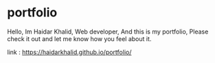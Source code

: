 # portfolio
Hello, Im Haidar Khalid, Web developer, And this is my portfolio, Please check it out and let me know how you feel about it.

link : https://haidarkhalid.github.io/portfolio/
